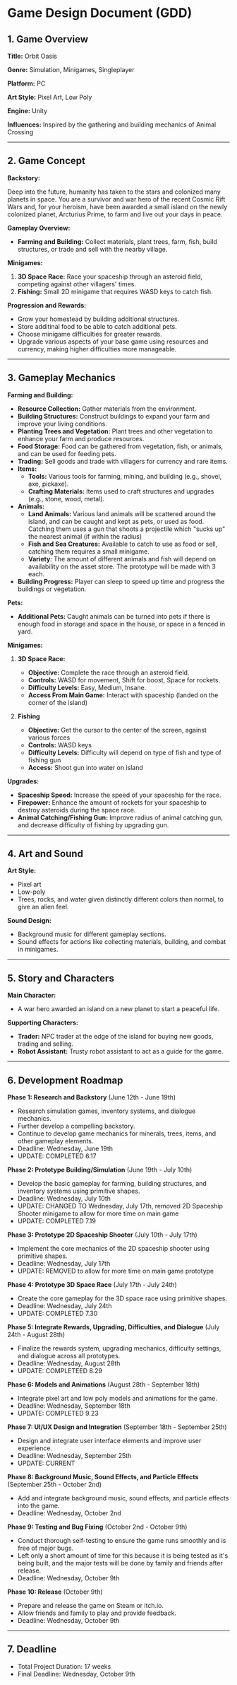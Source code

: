 # Game Design Document (GDD)

## 1. Game Overview

**Title:** Orbit Oasis

**Genre:** Simulation, Minigames, Singleplayer

**Platform:** PC

**Art Style:** Pixel Art, Low Poly

**Engine:** Unity

**Influences:** Inspired by the gathering and building mechanics of Animal Crossing

---

## 2. Game Concept

**Backstory:**

Deep into the future, humanity has taken to the stars and colonized many planets in space. You are a survivor and war hero of the recent Cosmic Rift Wars and, for your heroism, have been awarded a small island on the newly colonized planet, Arcturius Prime, to farm and live out your days in peace.

**Gameplay Overview:**

- **Farming and Building:** Collect materials, plant trees, farm, fish, build structures, or trade and sell with the nearby village.

**Minigames:**
  1. **3D Space Race:** Race your spaceship through an asteroid field, competing against other villagers' times.
  2. **Fishing:** Small 2D minigame that requires WASD keys to catch fish.

**Progression and Rewards:**
- Grow your homestead by building additional structures.
- Store additinal food to be able to catch additional pets.
- Choose minigame difficulties for greater rewards.
- Upgrade various aspects of your base game using resources and currency, making higher difficulties more manageable.

---

## 3. Gameplay Mechanics

**Farming and Building:**

- **Resource Collection:** Gather materials from the environment.
- **Building Structures:** Construct buildings to expand your farm and improve your living conditions.
- **Planting Trees and Vegetation:** Plant trees and other vegetation to enhance your farm and produce resources.
- **Food Storage:** Food can be gathered from vegetation, fish, or animals, and can be used for feeding pets.
- **Trading:** Sell goods and trade with villagers for currency and rare items.
- **Items:**
  - **Tools:** Various tools for farming, mining, and building (e.g., shovel, axe, pickaxe).
  - **Crafting Materials:** Items used to craft structures and upgrades (e.g., stone, wood, metal).
- **Animals:**
  - **Land Animals:** Various land animals will be scattered around the island, and can be caught and kept as pets, or used as food. Catching them uses a gun that shoots a projectile which "sucks up" the nearest animal (if within the radius)
  - **Fish and Sea Creatures:** Available to catch to use as food or sell, catching them requires a small minigame.
  - **Variety**: The amount of different animals and fish will depend on availability on the asset store. The prototype will be made with 3 each.
- **Building Progress:** Player can sleep to speed up time and progress the buildings or vegetation.

**Pets:**

- **Additional Pets:** Caught animals can be turned into pets if there is enough food in storage and space in the house, or space in a fenced in yard.
  
**Minigames:**

1. **3D Space Race:**
   - **Objective:** Complete the race through an asteroid field.
   - **Controls:** WASD for movement, Shift for boost, Space for rockets.
   - **Difficulty Levels:** Easy, Medium, Insane.
   - **Access From Main Game:** Interact with spaceship (landed on the corner of the island)

2. **Fishing**
   - **Objective:** Get the cursor to the center of the screen, against various forces
   - **Controls:** WASD keys
   - **Difficulty Levels:** Difficulty will depend on type of fish and type of fishing gun
   - **Access:** Shoot gun into water on island

**Upgrades:**

- **Spaceship Speed:** Increase the speed of your spaceship for the race.
- **Firepower:** Enhance the amount of rockets for your spaceship to destroy asteroids during the space race.
- **Animal Catching/Fishing Gun:** Improve radius of animal catching gun, and decrease difficulty of fishing by upgrading gun.

---

## 4. Art and Sound

**Art Style:**

- Pixel art
- Low-poly
- Trees, rocks, and water given distinctly different colors than normal, to give an alien feel.

**Sound Design:**

- Background music for different gameplay sections.
- Sound effects for actions like collecting materials, building, and combat in minigames.

---

## 5. Story and Characters

**Main Character:**

- A war hero awarded an island on a new planet to start a peaceful life.

**Supporting Characters:**

- **Trader:** NPC trader at the edge of the island for buying new goods, trading and selling.
- **Robot Assistant:** Trusty robot assistant to act as a guide for the game.

---

## 6. Development Roadmap

**Phase 1: Research and Backstory** (June 12th - June 19th)
- Research simulation games, inventory systems, and dialogue mechanics.
- Further develop a compelling backstory.
- Continue to develop game mechanics for minerals, trees, items, and other gameplay elements.
- Deadline: Wednesday, June 19th
- UPDATE: COMPLETED 6.17

**Phase 2: Prototype Building/Simulation** (June 19th - July 10th)
- Develop the basic gameplay for farming, building structures, and inventory systems using primitive shapes.
- Deadline: Wednesday, July 10th
- UPDATE: CHANGED TO Wednesday, July 17th, removed 2D Spaceship Shooter minigame to allow for more time on main game
- UPDATE: COMPLETED 7.19

**Phase 3: Prototype 2D Spaceship Shooter** (July 10th - July 17th)
- Implement the core mechanics of the 2D spaceship shooter using primitive shapes.
- Deadline: Wednesday, July 17th
- UPDATE: REMOVED to allow for more time on main game prototype

**Phase 4: Prototype 3D Space Race** (July 17th - July 24th)
- Create the core gameplay for the 3D space race using primitive shapes.
- Deadline: Wednesday, July 24th
- UPDATE: COMPLETED 7.30

**Phase 5: Integrate Rewards, Upgrading, Difficulties, and Dialogue** (July 24th - August 28th)
- Finalize the rewards system, upgrading mechanics, difficulty settings, and dialogue across all prototypes.
- Deadline: Wednesday, August 28th
- UPDATE: COMPLETEED 8.29

**Phase 6: Models and Animations** (August 28th - September 18th)
- Integrate pixel art and low poly models and animations for the game.
- Deadline: Wednesday, September 18th
- UPDATE: COMPLETED 9.23

**Phase 7: UI/UX Design and Integration** (September 18th - September 25th)
- Design and integrate user interface elements and improve user experience.
- Deadline: Wednesday, September 25th
- UPDATE: CURRENT

**Phase 8: Background Music, Sound Effects, and Particle Effects** (September 25th - October 2nd)
- Add and integrate background music, sound effects, and particle effects into the game.
- Deadline: Wednesday, October 2nd

**Phase 9: Testing and Bug Fixing** (October 2nd - October 9th)
- Conduct thorough self-testing to ensure the game runs smoothly and is free of major bugs.
- Left only a short amount of time for this because it is being tested as it's being built, and the major tests will be done by family and friends after release.
- Deadline: Wednesday, October 9th

**Phase 10: Release** (October 9th)
- Prepare and release the game on Steam or itch.io.
- Allow friends and family to play and provide feedback.
- Deadline: Wednesday, October 9th

---

## 7. Deadline

- Total Project Duration: 17 weeks
- Final Deadline: Wednesday, October 9th
